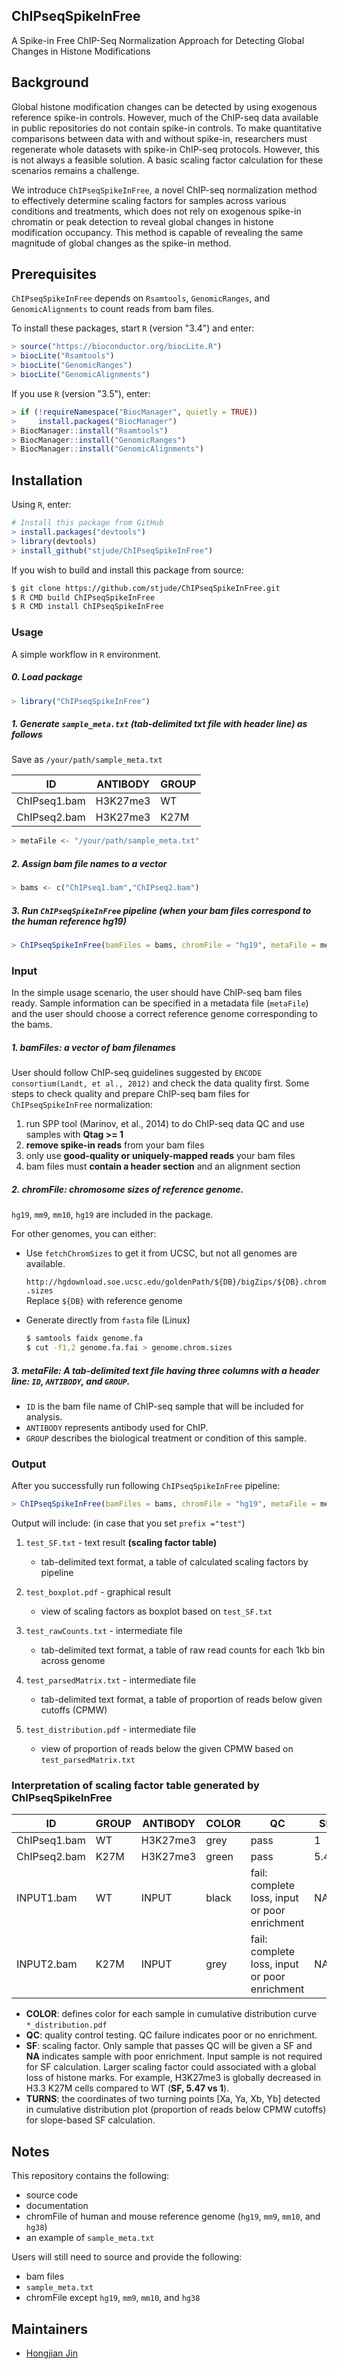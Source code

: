 ## ChIPseqSpikeInFree

A Spike-in Free ChIP-Seq Normalization Approach for Detecting Global Changes in Histone Modifications

## Background

Global histone modification changes can be detected by using exogenous reference spike-in controls. However, much of the ChIP-seq data available in public repositories do not contain spike-in controls. To make quantitative comparisons between data with and without spike-in, researchers must regenerate whole datasets with spike-in ChIP-seq protocols. However, this is not always a feasible solution. A basic scaling factor calculation for these scenarios remains a challenge.

We introduce `ChIPseqSpikeInFree`, a novel ChIP-seq normalization method to effectively determine scaling factors for samples across various conditions and treatments, which does not rely on exogenous spike-in chromatin or peak detection to reveal global changes in histone modification occupancy. This method is capable of revealing the same magnitude of global changes as the spike-in method.

## Prerequisites

`ChIPseqSpikeInFree` depends on `Rsamtools`, `GenomicRanges`, and `GenomicAlignments` to count reads from bam files.

To install these packages, start `R` (version "3.4") and enter:
```R
> source("https://bioconductor.org/biocLite.R")
> biocLite("Rsamtools")
> biocLite("GenomicRanges")
> biocLite("GenomicAlignments")
```

If you use `R` (version "3.5"), enter:
```R
> if (!requireNamespace("BiocManager", quietly = TRUE))
>     install.packages("BiocManager")
> BiocManager::install("Rsamtools")
> BiocManager::install("GenomicRanges")
> BiocManager::install("GenomicAlignments")
```

## Installation

Using `R`, enter:

```R
# Install this package from GitHub
> install.packages("devtools")
> library(devtools)
> install_github("stjude/ChIPseqSpikeInFree")

```

If you wish to build and install this package from source:

```bash
$ git clone https://github.com/stjude/ChIPseqSpikeInFree.git
$ R CMD build ChIPseqSpikeInFree
$ R CMD install ChIPseqSpikeInFree
```

### Usage

A simple workflow in `R` environment.

##### 0. Load package

```R
> library("ChIPseqSpikeInFree")
```

##### 1. Generate `sample_meta.txt` (**tab-delimited txt file with header line**) as follows

Save as `/your/path/sample_meta.txt`

| ID           | ANTIBODY | GROUP |
| ------------ | -------- | ----- |
| ChIPseq1.bam | H3K27me3 | WT    |
| ChIPseq2.bam | H3K27me3 | K27M  |

```R
> metaFile <- "/your/path/sample_meta.txt"
```

##### 2. Assign bam file names to a vector

```R
> bams <- c("ChIPseq1.bam","ChIPseq2.bam")
```

##### 3. Run `ChIPseqSpikeInFree` pipeline (when your bam files correspond to the human reference hg19)

```R
> ChIPseqSpikeInFree(bamFiles = bams, chromFile = "hg19", metaFile = metaFile, prefix = "test")
```

### Input

In the simple usage scenario, the user should have ChIP-seq bam files ready. Sample information can be specified in a metadata file (`metaFile`) and the user should choose a correct reference genome corresponding to the bams.

##### 1. bamFiles: a vector of bam filenames

User should follow ChIP-seq guidelines suggested by `ENCODE consortium(Landt, et al., 2012)` and check the data quality first. Some steps to check quality and prepare ChIP-seq bam files for `ChIPseqSpikeInFree` normalization:

1) run SPP tool (Marinov, et al., 2014) to do ChIP-seq data QC and use samples with **Qtag >= 1**
2) **remove spike-in reads** from your bam files
3) only use **good-quality or uniquely-mapped reads** your bam files
4) bam files must **contain a header section** and an alignment section

##### 2. chromFile: chromosome sizes of reference genome.
`hg19`, `mm9`, `mm10`, `hg19` are included in the package.

For other genomes, you can either:

* Use `fetchChromSizes` to get it from UCSC, but not all genomes are available.

    `http://hgdownload.soe.ucsc.edu/goldenPath/${DB}/bigZips/${DB}.chrom.sizes`  
    Replace `${DB}` with reference genome

* Generate directly from `fasta` file (Linux)
    ```bash
    $ samtools faidx genome.fa
    $ cut -f1,2 genome.fa.fai > genome.chrom.sizes
    ```

##### 3. metaFile: A tab-delimited text file **having three columns with a header line: `ID`, `ANTIBODY`, and `GROUP`**.

* `ID` is the bam file name of ChIP-seq sample that will be included for analysis.
* `ANTIBODY` represents antibody used for ChIP.
* `GROUP` describes the biological treatment or condition of this sample.

### Output

After you successfully run following `ChIPseqSpikeInFree` pipeline:
```R
> ChIPseqSpikeInFree(bamFiles = bams, chromFile = "hg19", metaFile = metaFile, prefix = "test")
```

Output will include: (in case that you set `prefix ="test"`)
1. `test_SF.txt` - text result **(scaling factor table)**
    * tab-delimited text format, a table of calculated scaling factors by pipeline

2. `test_boxplot.pdf` - graphical result
    * view of scaling factors as boxplot based on `test_SF.txt`
3. `test_rawCounts.txt` - intermediate file
    * tab-delimited text format, a table of raw read counts for each 1kb bin across genome
4. `test_parsedMatrix.txt` - intermediate file
    * tab-delimited text format, a table of proportion of reads below given cutoffs (CPMW)
5. `test_distribution.pdf` - intermediate file
    * view of proportion of reads below the given CPMW based on `test_parsedMatrix.txt`

### Interpretation of scaling factor table generated by ChIPseqSpikeInFree 

|    ID         | GROUP | ANTIBODY | COLOR | QC                                             | SF    |	TURNS                                        |
| ------------- | ----- | -------- | ----- | ---------------------------------------------- | ----- | ---------------------------------------------- |
|ChIPseq1.bam   | WT    | H3K27me3 | grey  | pass                                           | 1     |  0.25,0.381695212829584,6.1,0.952331770481076  |
|ChIPseq2.bam   | K27M  | H3K27me3 | green | pass                                           | 5.47  |  0.2,0.342913233379086,34.7,0.958518558827915  |
|INPUT1.bam     | WT    | INPUT    | black | fail: complete loss, input or poor enrichment  | NA    |  0.2,0.186004756296883,0.7,0.939609844438727   |
|INPUT2.bam     | K27M  | INPUT    | grey  | fail: complete loss, input or poor enrichment  | NA    |  0.15,0.0674970364013752,0.35,0.84757601454149 |

- **COLOR**: defines color for each sample in cumulative distribution curve `*_distribution.pdf`
- **QC**: quality control testing. QC failure indicates poor or no enrichment. 
- **SF**: scaling factor. Only sample that passes QC will be given a SF and **NA** indicates sample with poor enrichment. Input sample is not required for SF calculation. Larger scaling factor could associated with a global loss of histone marks. For example, H3K27me3 is globally decreased in H3.3 K27M cells compared to WT  (**SF, 5.47 vs 1**). 
- **TURNS**: the coordinates of two turning points [Xa, Ya, Xb, Yb] detected in cumulative distribution plot (proportion of reads below CPMW cutoffs) for slope-based SF calculation. 

## Notes

This repository contains the following:
- source code
- documentation
- chromFile of human and mouse reference genome (`hg19`, `mm9`, `mm10`, and `hg38`)
- an example of `sample_meta.txt`

Users will still need to source and provide the following:
- bam files
- `sample_meta.txt`
- chromFile except `hg19`, `mm9`, `mm10`, and `hg38`

## Maintainers

* [Hongjian Jin]

[Hongjian Jin]: https://github.com/hongjianjin
